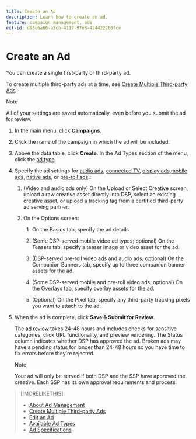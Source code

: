 ```yaml
---
title: Create an Ad
description: Learn how to create an ad.
feature: campaign management, ads
exl-id: d93c6a66-a5cb-4117-97e8-424422200fce
---
```

# Create an Ad

You can create a single first-party or third-party ad.

To create multiple third-party ads at a time, see [Create Multiple Third-party Ads](ad-create-third-party.md).

>[!NOTE]
>
>All of your settings are saved automatically, even before you submit the ad for review.

1. In the main menu, click **Campaigns**.

1. Click the name of the campaign in which the ad will be included.

1. Above the data table, click **Create**. In the Ad Types section of the menu, click the [ad type](ad-types.md).

1. Specify the ad settings for [audio ads](ad-settings-audio.md), [connected TV](ad-settings-connected-tv.md), [display ads](ad-settings-display.md),[mobile ads](ad-settings-mobile.md), [native ads](ad-settings-native.md), or [pre-roll ads](ad-settings-pre-roll.md).:

    1. (Video and audio ads only) On the Upload or Select Creative screen, upload a raw creative asset directly into DSP, select an existing creative asset, or upload a tracking tag from a certified third-party ad serving partner.

    1. On the Options screen:

        1. On the Basics tab, specify the ad details.

        1. (Some DSP-served mobile video ad types; optional) On the Teasers tab, specify a teaser image or video asset for the ad.

        1. (DSP-served pre-roll video ads and audio ads; optional) On the Companion Banners tab, specify up to three companion banner assets for the ad.

        1. (Some DSP-served mobile and pre-roll video ads; optional) On the Overlays tab, specify overlay assets for the ad.

        1. (Optional) On the Pixel tab, specify any third-party tracking pixels you want to attach to the ad.

1. When the ad is complete, click **Save & Submit for Review**.

   The [ad review](ad-about.md) takes 24-48 hours and includes checks for sensitive categories, click URL functionality, and preview rendering. The Status column indicates whether DSP has approved the ad. Broken ads may have a pending status for longer than 24-48 hours so you have time to fix errors before they're rejected.

   >[!NOTE]
   >
   >Your ad will only be served if both DSP and the SSP have approved the creative. Each SSP has its own approval requirements and process.

>[!MORELIKETHIS]
>
>* [About Ad Management](ad-about.md)
>* [Create Multiple Third-party Ads](ad-create-third-party.md)
>* [Edit an Ad](ad-edit.md)
>* [Available Ad Types](ad-types.md)
>* [Ad Specifications](/help/dsp/assets/ad-specs.pdf)
